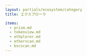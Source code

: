 ```yaml
---
layout: partials/ecosystem/category
title: エクスプローラ

items:
  - prism.md
  - tokenview.md
  - ethplorer.md
  - etherscan.md
  - bscscan.md
---
```

